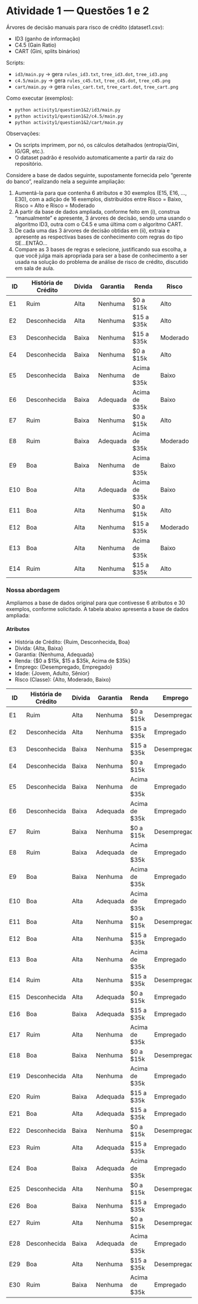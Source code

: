# Atividade 1 — Questões 1 e 2

Árvores de decisão manuais para risco de crédito (dataset1.csv):
- ID3 (ganho de informação)
- C4.5 (Gain Ratio)
- CART (Gini, splits binários)

Scripts:
- `id3/main.py` → gera `rules_id3.txt`, `tree_id3.dot`, `tree_id3.png`
- `c4.5/main.py` → gera `rules_c45.txt`, `tree_c45.dot`, `tree_c45.png`
- `cart/main.py` → gera `rules_cart.txt`, `tree_cart.dot`, `tree_cart.png`

Como executar (exemplos):
- `python activity1/question1&2/id3/main.py`
- `python activity1/question1&2/c4.5/main.py`
- `python activity1/question1&2/cart/main.py`

Observações:
- Os scripts imprimem, por nó, os cálculos detalhados (entropia/Gini, IG/GR, etc.).
- O dataset padrão é resolvido automaticamente a partir da raiz do repositório.

Considere a base de dados seguinte, supostamente fornecida pelo “gerente do banco”, realizando nela a seguinte ampliação:
1. Aumentá-la para que contenha 6 atributos e 30 exemplos (E15, E16, …, E30), com a adição de 16 exemplos, distribuídos entre Risco = Baixo, Risco = Alto e Risco = Moderado
2. A partir da base de dados ampliada, conforme feito em (i), construa “manualmente” e apresente, 3 árvores de decisão, sendo uma usando o algoritmo ID3, outra com o C4.5 e uma última com o algoritmo CART.
3. De cada uma das 3 árvores de decisão obtidas em (ii), extraia e apresente as respectivas bases de conhecimento com regras do tipo SE...ENTÃO…
4. Compare as 3 bases de regras e selecione, justificando sua escolha, a que você julga mais apropriada para ser a base de conhecimento a ser usada na solução do problema de análise de risco de crédito, discutido em sala de aula.

| ID  | História de Crédito | Dívida | Garantia | Renda         | Risco    |
|-----|---------------------|--------|----------|---------------|----------|
| E1  | Ruim                | Alta   | Nenhuma  | $0 a $15k     | Alto     |
| E2  | Desconhecida        | Alta   | Nenhuma  | $15 a $35k    | Alto     |
| E3  | Desconhecida        | Baixa  | Nenhuma  | $15 a $35k    | Moderado |
| E4  | Desconhecida        | Baixa  | Nenhuma  | $0 a $15k     | Alto     |
| E5  | Desconhecida        | Baixa  | Nenhuma  | Acima de $35k | Baixo    |
| E6  | Desconhecida        | Baixa  | Adequada | Acima de $35k | Baixo    |
| E7  | Ruim                | Baixa  | Nenhuma  | $0 a $15k     | Alto     |
| E8  | Ruim                | Baixa  | Adequada | Acima de $35k | Moderado |
| E9  | Boa                 | Baixa  | Nenhuma  | Acima de $35k | Baixo    |
| E10 | Boa                 | Alta   | Adequada | Acima de $35k | Baixo    |
| E11 | Boa                 | Alta   | Nenhuma  | $0 a $15k     | Alto     |
| E12 | Boa                 | Alta   | Nenhuma  | $15 a $35k    | Moderado |
| E13 | Boa                 | Alta   | Nenhuma  | Acima de $35k | Baixo    |
| E14 | Ruim                | Alta   | Nenhuma  | $15 a $35k    | Alto     |

### Nossa abordagem

Ampliamos a base de dados original para que contivesse 6 atributos e 30 exemplos, conforme solicitado. A tabela abaixo apresenta a base de dados ampliada:

#### Atributos
- História de Crédito: {Ruim, Desconhecida, Boa}
- Dívida: {Alta, Baixa}
- Garantia: {Nenhuma, Adequada}
- Renda: {\$0 a \$15k, \$15 a \$35k, Acima de \$35k}
- Emprego: {Desempregado, Empregado}
- Idade: {Jovem, Adulto, Sênior}
- Risco (Classe): {Alto, Moderado, Baixo}

| ID  | História de Crédito | Dívida | Garantia | Renda          | Emprego      | Idade  | Risco    |
| --- | ------------------- | ------ | -------- | -------------- | ------------ | ------ | -------- |
| E1  | Ruim                | Alta   | Nenhuma  | \$0 a \$15k    | Desempregado | Jovem  | Alto     |
| E2  | Desconhecida        | Alta   | Nenhuma  | \$15 a \$35k   | Empregado    | Adulto | Alto     |
| E3  | Desconhecida        | Baixa  | Nenhuma  | \$15 a \$35k   | Desempregado | Jovem  | Moderado |
| E4  | Desconhecida        | Baixa  | Nenhuma  | \$0 a \$15k    | Empregado    | Sênior | Alto     |
| E5  | Desconhecida        | Baixa  | Nenhuma  | Acima de \$35k | Empregado    | Adulto | Baixo    |
| E6  | Desconhecida        | Baixa  | Adequada | Acima de \$35k | Empregado    | Jovem  | Baixo    |
| E7  | Ruim                | Baixa  | Nenhuma  | \$0 a \$15k    | Desempregado | Adulto | Alto     |
| E8  | Ruim                | Baixa  | Adequada | Acima de \$35k | Empregado    | Sênior | Moderado |
| E9  | Boa                 | Baixa  | Nenhuma  | Acima de \$35k | Empregado    | Adulto | Baixo    |
| E10 | Boa                 | Alta   | Adequada | Acima de \$35k | Empregado    | Jovem  | Baixo    |
| E11 | Boa                 | Alta   | Nenhuma  | \$0 a \$15k    | Desempregado | Jovem  | Alto     |
| E12 | Boa                 | Alta   | Nenhuma  | \$15 a \$35k   | Empregado    | Sênior | Moderado |
| E13 | Boa                 | Alta   | Nenhuma  | Acima de \$35k | Empregado    | Adulto | Baixo    |
| E14 | Ruim                | Alta   | Nenhuma  | \$15 a \$35k   | Desempregado | Adulto | Alto     |
| E15 | Desconhecida        | Alta   | Adequada | \$0 a \$15k    | Empregado    | Jovem  | Moderado |
| E16 | Boa                 | Baixa  | Adequada | \$15 a \$35k   | Empregado    | Adulto | Baixo    |
| E17 | Ruim                | Alta   | Nenhuma  | Acima de \$35k | Empregado    | Sênior | Alto     |
| E18 | Boa                 | Baixa  | Nenhuma  | \$0 a \$15k    | Desempregado | Jovem  | Moderado |
| E19 | Desconhecida        | Alta   | Nenhuma  | Acima de \$35k | Empregado    | Adulto | Alto     |
| E20 | Ruim                | Baixa  | Adequada | \$15 a \$35k   | Empregado    | Jovem  | Moderado |
| E21 | Boa                 | Alta   | Adequada | \$15 a \$35k   | Empregado    | Sênior | Baixo    |
| E22 | Desconhecida        | Baixa  | Nenhuma  | \$0 a \$15k    | Desempregado | Adulto | Alto     |
| E23 | Ruim                | Alta   | Adequada | \$15 a \$35k   | Empregado    | Adulto | Moderado |
| E24 | Boa                 | Baixa  | Adequada | Acima de \$35k | Empregado    | Jovem  | Baixo    |
| E25 | Desconhecida        | Alta   | Nenhuma  | \$0 a \$15k    | Desempregado | Jovem  | Alto     |
| E26 | Boa                 | Baixa  | Nenhuma  | \$15 a \$35k   | Empregado    | Adulto | Moderado |
| E27 | Ruim                | Alta   | Nenhuma  | \$0 a \$15k    | Desempregado | Sênior | Alto     |
| E28 | Desconhecida        | Baixa  | Adequada | Acima de \$35k | Empregado    | Adulto | Baixo    |
| E29 | Boa                 | Alta   | Nenhuma  | \$15 a \$35k   | Desempregado | Jovem  | Moderado |
| E30 | Ruim                | Baixa  | Nenhuma  | Acima de \$35k | Empregado    | Sênior | Moderado |